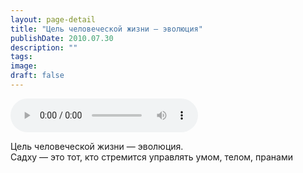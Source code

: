```yaml
---
layout: page-detail
title: "Цель человеческой жизни — эволюция"
publishDate: 2010.07.30
description: ""
tags:
image:
draft: false
---
```


<audio title="2010.07.30 - Цель человеческой жизни — эволюция.mp3" src="/upload/iblock/90a/90aaf43f59490f465af4da6e57a3ed86.mp3" controls=""></audio>

 Цель человеческой жизни — эволюция.  
 Садху — это тот, кто стремится управлять умом, телом, пранами   

  
